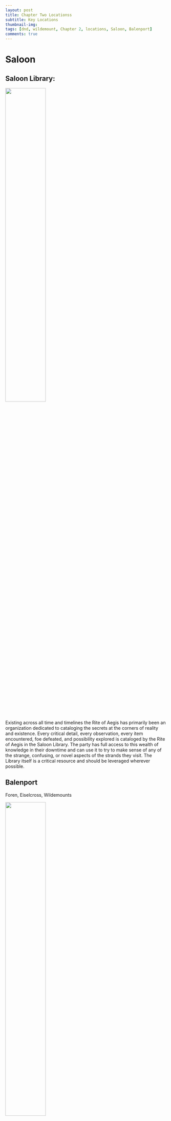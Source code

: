 ```yaml
---
layout: post
title: Chapter Two Locationss
subtitle: Key Locations
thumbnail-img:
tags: [dnd, wildemount, Chapter 2, locations, Saloon, Balenport]
comments: true
--- 
```

 

 # Saloon 


 ## Saloon Library:
 

 <img src="https://i.imgur.com/siyb3bx.png" width="50%" height="50%">

Existing across all time and timelines the Rite of Aegis has primarily been an organization dedicated to cataloging the secrets at the corners of reality and existence.  Every critical detail, every observation, every item encountered, foe defeated, and possibility explored is cataloged by the Rite of Aegis in the Saloon Library.  The party has full access to this wealth of knowledge in their downtime and can use it to try to make sense of any of the strange, confusing, or novel aspects of the strands they visit.  The Library itself is a critical resource and should be leveraged wherever possible.

## Balenport
Foren, Eiselcross, Wildemounts

<img src="https://i.imgur.com/i3PS6tE.png" width="50%" height="50%">

### Bjorn's Goat Farm:
<img src="https://i.imgur.com/O00c1Vg.png" width="50%" height="50%">

Situated at the edge between the expansive farmland to the north of Balenport and the endless wild forests to the west is Bjorn's Goat Farm.  Bjorn is the most recent owner but this location has been a home for livestock as long as anyone can remember.  Bjorn himself is actually a merchant who spends his day in Balenport proper brokering trade deals at Starboard Galley; as a newcomer from the mainland he's been welcomed by the locals - though the majority of the locals themselves are also recently arrived.

### Balenport Orchards:

<img src="https://i.imgur.com/nIG9Tfo.png" width="50%" height="50%">

Along the western approach to Balenport between the narrow farmland and the vast ocean beyond the southern cliffs lie the orchards.  Their primary purpose, in theory, is to provide fresh fruit (primarily apples) to the citizens of Balenport and beyond.  In practice they wind up being a shady place for all manor of locals looking to catch a nap and a snack to sit and revel in the moment.

### Artemis' Cabin
Just outside Balenport, Foren, Eiselcross, Wildemounts

<img src="https://i.imgur.com/iNc2wiW.png" width="50%" height="50%">

<img src="https://i.imgur.com/sRAgfq6.png" width="50%" height="50%">

